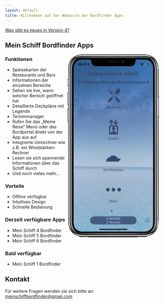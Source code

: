 ```yaml
---
layout: default
title: Willkommen auf der Webseite der Bordfinder Apps
---
```


<!--# [Changelog](./changelog.md)   [Kontakt](./contact.html)-->

[Was gibt es neues in Version 4?](./whatsnew4.0.md)

## Mein Schiff Bordfinder Apps

<img src="/Promo4.0Resources/promoDarkMode.gif" alt="hi" class="inline" align="right"/>

### Funktionen

- Speisekarten der Restaurants und Bars
- Informationen der einzelnen Bereiche
- Sehen sie live, wann welcher Bereich geöffnet hat
- Detaillierte Deckpläne mit Legende
- Terminmanager
- Rufen Sie das „Meine Reise“ Menü oder das Bordportal direkt von der App aus auf
- Integrierte Umrechner wie z.B. ein Windstärken-Rechner
- Lesen sie sich spannende Informationen über das Schiff durch
- Und noch vieles mehr...

### Vorteile

- Offline verfügbar
- Intuitives Design
- Schnelle Bedienung

### Derzeit verfügbare Apps

- Mein Schiff 4 Bordfinder  
- Mein Schiff 5 Bordfinder
- Mein Schiff 6 Bordfinder

### Bald verfügbar

- Mein Schiff 1 Bordfinder


## Kontakt

Für weitere Fragen wenden sie sich bitte an: <meinschiffbordfinder@gmail.com>
